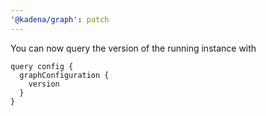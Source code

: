 ```yaml
---
'@kadena/graph': patch
---
```


You can now query the version of the running instance with

```gql
query config {
  graphConfiguration {
    version
  }
}
```
